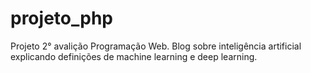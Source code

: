 # projeto_php
Projeto 2° avalição Programação Web.
Blog sobre inteligência artificial explicando definições de machine learning e deep learning.

